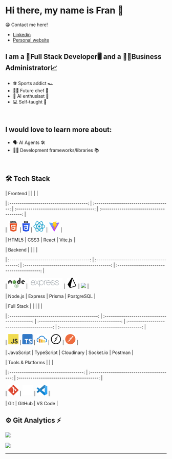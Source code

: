 # Hi there, my name is Fran 👋

😁 Contact me here!

- [Linkedin][linkedin]
- [Personal website][portfolio]

## I am a 🎨Full Stack Developer🖥️ and a 👨‍🎓Business Administrator📈

- ⚽ Sports addict 🏎️
- 👨‍🍳 Future chef 🍕
- 🤖 AI enthusiast 🧠
- 💻 Self-taught 📖

<br/>

## I would love to learn more about:

- 🗣️ AI Agents 🛠️
- 👨‍💻 Development frameworks/libraries 📚

<br/>

## 🛠 Tech Stack

| Frontend | | | |

| :--------------------------------------: | :-------------------------------------: | :--------------------------------------: | :---------------------------------------: |

| <img src="assets/html5.png" height="32"> | <img src="assets/css.png" height="32"> | <img src="assets/react.svg" height="32"> | <img src="assets/vite.svg" height="32"> |

| HTML5 | CSS3 | React | Vite.js |

| Backend | | | |

| :---------------------------------------: | :----------------------------------------: | :------------------------------------------: | :----------------------------------------: |

| <img src="assets/nodejs.png" height="32"> | <img src="assets/express.png" height="32"> | <img src="assets/prisma.svg" height="32"> | <img src="assets/postgreSQL.svg" height="32"> |

| Node.js | Express | Prisma | PostgreSQL |

| Full Stack | | | | |

| :-------------------------------------------: | :-------------------------------------------: | :----------------------------------------: | :-----------------------------------------: | :----------------------------------------: |

| <img src="assets/javascript.png" height="32"> | <img src="assets/typescript.png" height="32"> | <img src="assets/cloudinary.svg" height="32"> | <img src="assets/socketio.png" height="32"> | <img src="assets/postman.png" height="32"> |

| JavaScript | TypeScript | Cloudinary | Socket.io | Postman |

| Tools & Platforms | | |

| :------------------------------------: | :----------------------------------------: | :---------------------------------------: |

| <img src="assets/git.png" height="32"> | <img src="assets/github.webp" height="32"> | <img src="assets/vscode.svg" height="32"> |

| Git | GitHub | VS Code |

## ⚙️ Git Analytics ⚡

<p><img src="https://github-readme-stats.vercel.app/api?username=fedewulff&theme=dark&show_icons=true" /></p>
<p><img src="https://github-readme-stats.vercel.app/api/top-langs/?username=fedewulff&theme=dark&layout=compact" width="320" /></p>

<hr/>

[portfolio]: https://betodev.netlify.app/
[linkedin]: https://www.linkedin.com/in/francisco-go%C3%B1i-piuma-dev/

